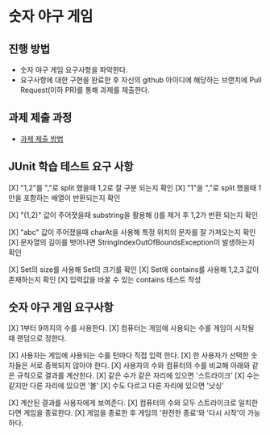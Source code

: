 # 숫자 야구 게임
## 진행 방법
* 숫자 야구 게임 요구사항을 파악한다.
* 요구사항에 대한 구현을 완료한 후 자신의 github 아이디에 해당하는 브랜치에 Pull Request(이하 PR)를 통해 과제를 제출한다.

## 과제 제출 과정
* [과제 제출 방법](https://github.com/next-step/nextstep-docs/tree/master/precourse)

## JUnit 학습 테스트 요구 사항
[X] "1,2"를 ","로 split 했을때 1,2로 잘 구분 되는지 확인
[X] "1"을 ","로 split 했을때 1만을 포함하는 배열이 반환되는지 확인

[X] "(1,2)" 값이 주어졋을때 substring을 활용해 ()를 제거 후 1,2가 반환 되는지 확인

[X] "abc" 값이 주어졌을때 charAt을 사용해 특정 위치의 문자를 잘 가져오는지 확인
[X] 문자열의 길이를 벗어나면 StringIndexOutOfBoundsException이 발생하는지 확인

[X] Set의 size를 사용해 Set의 크기를 확인
[X] Set에 contains를 사용해 1,2,3 값이 존재하는지 확인
[X] 입력값을 바꿀 수 있는 contains 테스트 작성

## 숫자 야구 게임 요구사항
[X] 1부터 9까지의 수를 사용한다.
[X] 컴퓨터는 게임에 사용되는 수를 게임이 시작될 때 랜덤으로 정한다.

[X] 사용자는 게임에 사용되는 수를 턴마다 직접 입력 한다.
[X] 한 사용자가 선택한 숫자들은 서로 중복되지 않아야 한다.
[X] 사용자의 수와 컴퓨터의 수를 비교해 아래와 같은 규칙으로 결과를 계산한다.
[X] 같은 수가 같은 자리에 있으면 '스트라이크'
[X] 수는 같지만 다른 자리에 있으면 '볼'
[X] 수도 다르고 다른 자리에 있으면 '낫싱'

[X] 계산된 결과를 사용자에게 보여준다.
[X] 컴퓨터의 수와 모두 스트라이크로 일치한다면 게임을 종료한다.
[X] 게임을 종료한 후 게임의 '완전한 종료'와 '다시 시작'이 가능하다.